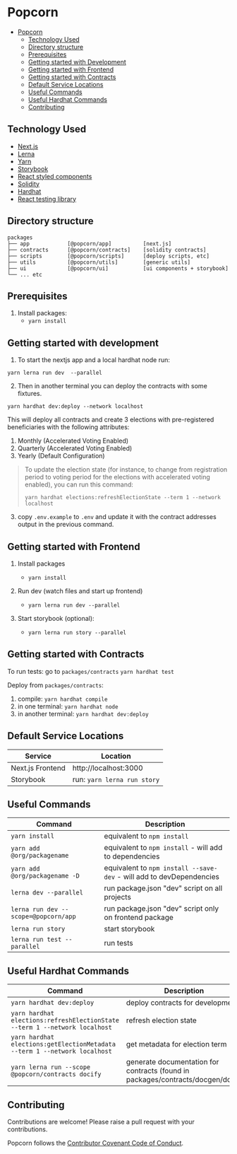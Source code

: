 # Popcorn

- [Popcorn](#popcorn)
  - [Technology Used](#technology-used)
  - [Directory structure](#directory-structure)
  - [Prerequisites](#prerequisites)
  - [Getting started with Development](#getting-started-with-development)
  - [Getting started with Frontend](#getting-started-with-frontend)
  - [Getting started with Contracts](#getting-started-with-contracts)
  - [Default Service Locations](#default-service-locations)
  - [Useful Commands](#useful-commands)
  - [Useful Hardhat Commands](#useful-hardhat-commands)
  - [Contributing](#contributing)

## Technology Used

- [Next.js](https://nextjs.org/)
- [Lerna](https://lerna.js.org)
- [Yarn](https://yarnpkg.com)
- [Storybook](https://storybook.js.org/)
- [React styled components](https://styled-components.com)
- [Solidity](https://soliditylang.org)
- [Hardhat](https://hardhat.org)
- [React testing library](https://testing-library.com/docs/react-testing-library/intro/)

## Directory structure

```
packages
├── app            [@popcorn/app]          [next.js]
├── contracts      [@popcorn/contracts]    [solidity contracts]
├── scripts        [@popcorn/scripts]      [deploy scripts, etc]
├── utils          [@popcorn/utils]        [generic utils]
├── ui             [@popcorn/ui]           [ui components + storybook]
└── ... etc
```

## Prerequisites

1. Install packages:
   - `yarn install`

## Getting started with development

1. To start the nextjs app and a local hardhat node run:

```
yarn lerna run dev  --parallel
```

2. Then in another terminal you can deploy the contracts with some fixtures.

```
yarn hardhat dev:deploy --network localhost
```

This will deploy all contracts and create 3 elections with pre-registered beneficiaries with the following attributes:

1. Monthly (Accelerated Voting Enabled)
2. Quarterly (Accelerated Voting Enabled)
3. Yearly (Default Configuration)

> To update the election state (for instance, to change from registration period to voting period for the elections with accelerated voting enabled), you can run this command:
>
> ```
> yarn hardhat elections:refreshElectionState --term 1 --network localhost
> ```

3. copy `.env.example` to `.env` and update it with the contract addresses output in the previous command.

## Getting started with Frontend

1. Install packages

   - `yarn install`

2. Run dev (watch files and start up frontend)

   - `yarn lerna run dev --parallel`

3. Start storybook (optional):
   - `yarn lerna run story --parallel`

## Getting started with Contracts

To run tests:
go to `packages/contracts`
`yarn hardhat test`

Deploy from `packages/contracts`:

1. compile: `yarn hardhat compile`
2. in one terminal: `yarn hardhat node`
3. in another terminal: `yarn hardhat dev:deploy`

## Default Service Locations

| Service          | Location                    |
| ---------------- | --------------------------- |
| Next.js Frontend | http://localhost:3000       |
| Storybook        | run: `yarn lerna run story` |

## Useful Commands

| Command                              | Description                                                          |
| ------------------------------------ | -------------------------------------------------------------------- |
| `yarn install`                       | equivalent to `npm install`                                          |
| `yarn add @org/packagename`          | equivalent to `npm install` - will add to dependencies               |
| `yarn add @org/packagename -D`       | equivalent to `npm install --save-dev` - will add to devDependencies |
| `lerna dev --parallel`               | run package.json "dev" script on all projects                        |
| `lerna run dev --scope=@popcorn/app` | run package.json "dev" script only on frontend package               |
| `lerna run story`                    | start storybook                                                      |
| `lerna run test --parallel`          | run tests                                                            |

## Useful Hardhat Commands

| Command                                                                    | Description                                                                    |
| -------------------------------------------------------------------------- | ------------------------------------------------------------------------------ |
| `yarn hardhat dev:deploy`                                                  | deploy contracts for development                                               |
| `yarn hardhat elections:refreshElectionState --term 1 --network localhost` | refresh election state                                                         |
| `yarn hardhat elections:getElectionMetadata --term 1 --network localhost`  | get metadata for election term                                                 |
| `yarn lerna run --scope @popcorn/contracts docify`                         | generate documentation for contracts (found in packages/contracts/docgen/docs) |

## Contributing

Contributions are welcome! Please raise a pull request with your contributions.

Popcorn follows the [Contributor Covenant Code of Conduct](https://www.contributor-covenant.org/version/1/4/code-of-conduct).
